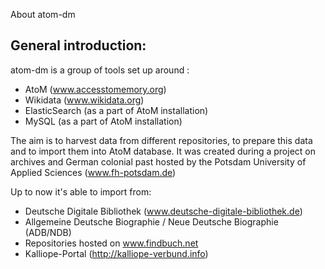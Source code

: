 About atom-dm


General introduction:
---------------------

atom-dm is a group of tools set up around :
- AtoM (www.accesstomemory.org)
- Wikidata (www.wikidata.org)
- ElasticSearch (as a part of AtoM installation)
- MySQL (as a part of AtoM installation)

The aim is to harvest data from different repositories, to prepare this data and to import them into AtoM database.
It was created during a project on archives and German colonial past hosted by the Potsdam University of Applied Sciences (www.fh-potsdam.de)

Up to now it's able to import from:
- Deutsche Digitale Bibliothek  (www.deutsche-digitale-bibliothek.de)
- Allgemeine Deutsche Biographie / Neue Deutsche Biographie (ADB/NDB)
- Repositories hosted on www.findbuch.net
- Kalliope-Portal (http://kalliope-verbund.info)
 
